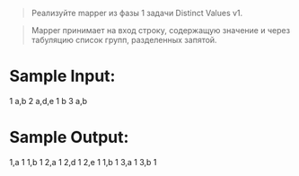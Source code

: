 > Реализуйте mapper из фазы 1 задачи Distinct Values v1.

> Mapper принимает на вход строку, содержащую значение и через табуляцию список групп,
> разделенных запятой.

# Sample Input:

1	a,b
2	a,d,e
1	b
3	a,b

# Sample Output:

1,a	1
1,b	1
2,a	1
2,d	1
2,e	1
1,b	1
3,a	1
3,b	1
